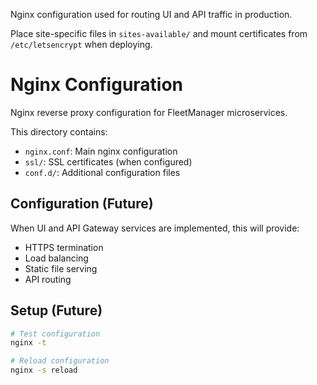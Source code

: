 Nginx configuration used for routing UI and API traffic in production.

Place site-specific files in `sites-available/` and mount certificates from `/etc/letsencrypt` when deploying.
# Nginx Configuration

Nginx reverse proxy configuration for FleetManager microservices.

This directory contains:
- `nginx.conf`: Main nginx configuration
- `ssl/`: SSL certificates (when configured)
- `conf.d/`: Additional configuration files

## Configuration (Future)

When UI and API Gateway services are implemented, this will provide:
- HTTPS termination
- Load balancing
- Static file serving
- API routing

## Setup (Future)

```bash
# Test configuration
nginx -t

# Reload configuration
nginx -s reload
```